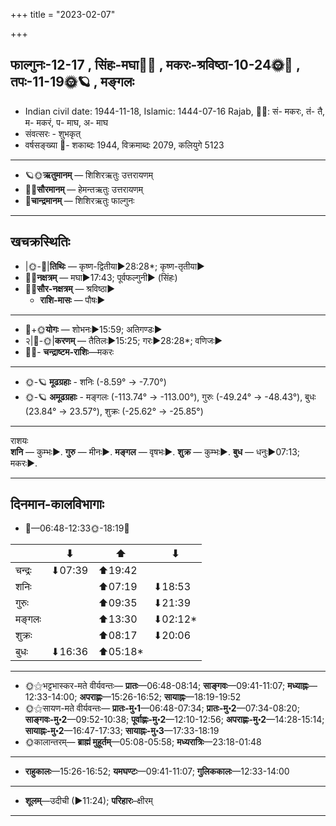 +++
title = "2023-02-07"

+++
## फाल्गुनः-12-17  ,  सिंहः-मघा🌛🌌  ,  मकरः-श्रविष्ठा-10-24🌞🌌  ,  तपः-11-19🌞🪐  ,  मङ्गलः
- Indian civil date: 1944-11-18, Islamic: 1444-07-16 Rajab, 🌌🌞: सं- मकरः, तं- तै, म- मकरं, प- माघ, अ- माघ
- संवत्सरः - शुभकृत्
- वर्षसङ्ख्या 🌛- शकाब्दः 1944, विक्रमाब्दः 2079, कलियुगे 5123
___________________
- 🪐🌞**ऋतुमानम्** — शिशिरऋतुः उत्तरायणम्
- 🌌🌞**सौरमानम्** — हेमन्तऋतुः उत्तरायणम्
- 🌛**चान्द्रमानम्** — शिशिरऋतुः फाल्गुनः
___________________


## खचक्रस्थितिः
- |🌞-🌛|**तिथिः** — कृष्ण-द्वितीया►28:28*; कृष्ण-तृतीया►  
- 🌌🌛**नक्षत्रम्** — मघा►17:43; पूर्वफल्गुनी► (सिंहः)  
- 🌌🌞**सौर-नक्षत्रम्** — श्रविष्ठा►  
  - **राशि-मासः** — पौषः► 
___________________
- 🌛+🌞**योगः** — शोभनः►15:59; अतिगण्डः►  
- २|🌛-🌞|**करणम्** — तैतिलः►15:25; गरः►28:28*; वणिजः►  
- 🌌🌛- **चन्द्राष्टम-राशिः**—मकरः  
___________________
- 🌞-🪐 **मूढग्रहाः** - शनिः (-8.59° → -7.70°)
- 🌞-🪐 **अमूढग्रहाः** - मङ्गलः (-113.74° → -113.00°), गुरुः (-49.24° → -48.43°), बुधः (23.84° → 23.57°), शुक्रः (-25.62° → -25.85°)
___________________
राशयः  
**शनि** — कुम्भः►. **गुरु** — मीनः►. **मङ्गल** — वृषभः►. **शुक्र** — कुम्भः►. **बुध** — धनुः►07:13; मकरः►. 
___________________


## दिनमान-कालविभागाः
- 🌅—06:48-12:33🌞-18:19🌇  


|      |⬇     |⬆     |⬇     |
|------|-----|-----|------|
|चन्द्रः|⬇07:39 |⬆19:42 |     |
|शनिः   |     |⬆07:19 |⬇18:53 |
|गुरुः  |     |⬆09:35 |⬇21:39 |
|मङ्गलः |     |⬆13:30 |⬇02:12*|
|शुक्रः |     |⬆08:17 |⬇20:06 |
|बुधः   |⬇16:36 |⬆05:18*|     |
___________________
- 🌞⚝भट्टभास्कर-मते वीर्यवन्तः— **प्रातः**—06:48-08:14; **साङ्गवः**—09:41-11:07; **मध्याह्नः**—12:33-14:00; **अपराह्णः**—15:26-16:52; **सायाह्नः**—18:19-19:52  
- 🌞⚝सायण-मते वीर्यवन्तः— **प्रातः-मु॰1**—06:48-07:34; **प्रातः-मु॰2**—07:34-08:20; **साङ्गवः-मु॰2**—09:52-10:38; **पूर्वाह्णः-मु॰2**—12:10-12:56; **अपराह्णः-मु॰2**—14:28-15:14; **सायाह्नः-मु॰2**—16:47-17:33; **सायाह्नः-मु॰3**—17:33-18:19  
- 🌞कालान्तरम्— **ब्राह्मं मुहूर्तम्**—05:08-05:58; **मध्यरात्रिः**—23:18-01:48  
___________________
- **राहुकालः**—15:26-16:52; **यमघण्टः**—09:41-11:07; **गुलिककालः**—12:33-14:00  
___________________
- **शूलम्**—उदीची (►11:24); **परिहारः**–क्षीरम्  
___________________
